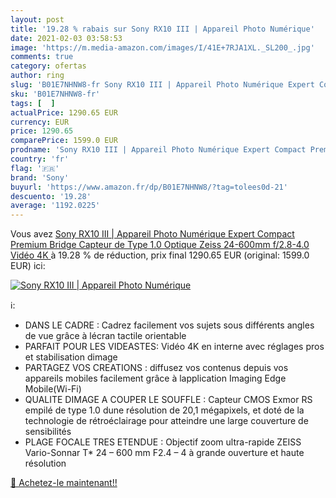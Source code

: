 ```yaml
---
layout: post
title: '19.28 % rabais sur Sony RX10 III | Appareil Photo Numérique'
date: 2021-02-03 03:58:53
image: 'https://m.media-amazon.com/images/I/41E+7RJA1XL._SL200_.jpg'
comments: true
category: ofertas
author: ring
slug: 'B01E7NHNW8-fr Sony RX10 III | Appareil Photo Numérique Expert Compact...'
sku: 'B01E7NHNW8-fr'
tags: [  ]
actualPrice: 1290.65 EUR
currency: EUR
price: 1290.65
comparePrice: 1599.0 EUR
prodname: 'Sony RX10 III | Appareil Photo Numérique Expert Compact Premium Bridge  Capteur de Type 1.0  Optique Zeiss 24-600mm f/2.8-4.0   Vidéo 4K '
country: 'fr'
flag: '🇫🇷'
brand: 'Sony'
buyurl: 'https://www.amazon.fr/dp/B01E7NHNW8/?tag=tolees0d-21'
descuento: '19.28'
average: '1192.0225'
---
```


Vous avez [Sony RX10 III | Appareil Photo Numérique Expert Compact Premium Bridge  Capteur de Type 1.0  Optique Zeiss 24-600mm f/2.8-4.0   Vidéo 4K ](https://www.amazon.fr/dp/B01E7NHNW8/?tag=tolees0d-21)  à  19.28 % de réduction, prix final  1290.65 EUR (original: 1599.0 EUR) ici:

[![Sony RX10 III | Appareil Photo Numérique](https://m.media-amazon.com/images/I/41E+7RJA1XL._SL200_.jpg)](https://www.amazon.fr/dp/B01E7NHNW8/?tag=tolees0d-21)

ℹ️:

- DANS LE CADRE : Cadrez facilement vos sujets sous différents angles de vue grâce à lécran tactile orientable
- PARFAIT POUR LES VIDEASTES: Vidéo 4K en interne avec réglages pros et stabilisation dimage
- PARTAGEZ VOS CREATIONS : diffusez vos contenus depuis vos appareils mobiles facilement grâce à lapplication Imaging Edge Mobile(Wi-Fi)
- QUALITE DIMAGE A COUPER LE SOUFFLE : Capteur CMOS Exmor RS empilé de type 1.0 dune résolution de 20,1 mégapixels, et doté de la technologie de rétroéclairage pour atteindre une large couverture de sensibilités
- PLAGE FOCALE TRES ETENDUE : Objectif zoom ultra-rapide ZEISS Vario-Sonnar T* 24 – 600 mm F2.4 – 4 à grande ouverture et haute résolution

[🛒 Achetez-le maintenant!!](https://www.amazon.fr/dp/B01E7NHNW8/?tag=tolees0d-21)
